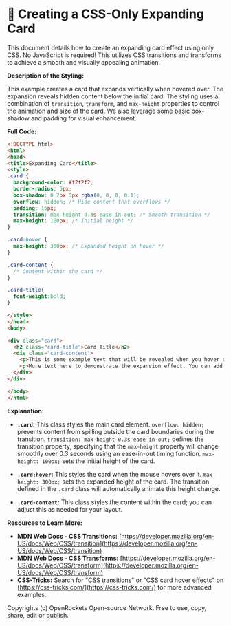 # 🐞 Creating a CSS-Only Expanding Card


This document details how to create an expanding card effect using only CSS.  No JavaScript is required! This utilizes CSS transitions and transforms to achieve a smooth and visually appealing animation.

**Description of the Styling:**

This example creates a card that expands vertically when hovered over.  The expansion reveals hidden content below the initial card.  The styling uses a combination of `transition`, `transform`, and `max-height` properties to control the animation and size of the card.  We also leverage some basic box-shadow and padding for visual enhancement.


**Full Code:**

```html
<!DOCTYPE html>
<html>
<head>
<title>Expanding Card</title>
<style>
.card {
  background-color: #f2f2f2;
  border-radius: 5px;
  box-shadow: 0 2px 5px rgba(0, 0, 0, 0.1);
  overflow: hidden; /* Hide content that overflows */
  padding: 15px;
  transition: max-height 0.3s ease-in-out; /* Smooth transition */
  max-height: 100px; /* Initial height */
}

.card:hover {
  max-height: 300px; /* Expanded height on hover */
}

.card-content {
  /* Content within the card */
}

.card-title{
  font-weight:bold;
}

</style>
</head>
<body>

<div class="card">
  <h2 class="card-title">Card Title</h2>
  <div class="card-content">
    <p>This is some example text that will be revealed when you hover over the card.</p>
    <p>More text here to demonstrate the expansion effect. You can add as much content as you like!</p>
  </div>
</div>

</body>
</html>
```

**Explanation:**

* **`.card`:** This class styles the main card element.  `overflow: hidden;` prevents content from spilling outside the card boundaries during the transition.  `transition: max-height 0.3s ease-in-out;` defines the transition property, specifying that the `max-height` property will change smoothly over 0.3 seconds using an ease-in-out timing function.  `max-height: 100px;` sets the initial height of the card.

* **`.card:hover`:** This styles the card when the mouse hovers over it.  `max-height: 300px;` sets the expanded height of the card.  The transition defined in the `.card` class will automatically animate this height change.


* **`.card-content`:** This class styles the content within the card; you can adjust this as needed for your layout.


**Resources to Learn More:**

* **MDN Web Docs - CSS Transitions:** [https://developer.mozilla.org/en-US/docs/Web/CSS/transition](https://developer.mozilla.org/en-US/docs/Web/CSS/transition)
* **MDN Web Docs - CSS Transforms:** [https://developer.mozilla.org/en-US/docs/Web/CSS/transform](https://developer.mozilla.org/en-US/docs/Web/CSS/transform)
* **CSS-Tricks:**  Search for "CSS transitions" or "CSS card hover effects" on [https://css-tricks.com/](https://css-tricks.com/) for more advanced examples.


Copyrights (c) OpenRockets Open-source Network. Free to use, copy, share, edit or publish.


